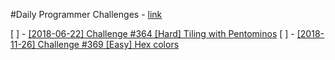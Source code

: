 #Daily Programmer Challenges - [link](https://www.reddit.com/r/dailyprogrammer)

[ ] - [[2018-06-22] Challenge #364 [Hard] Tiling with Pentominos](https://www.reddit.com/r/dailyprogrammer/comments/8t4440/20180622_challenge_364_hard_tiling_with_pentominos/) 
[ ] - [[2018-11-26] Challenge #369 [Easy] Hex colors](https://www.reddit.com/r/dailyprogrammer/comments/a0lhxx/20181126_challenge_369_easy_hex_colors/)
